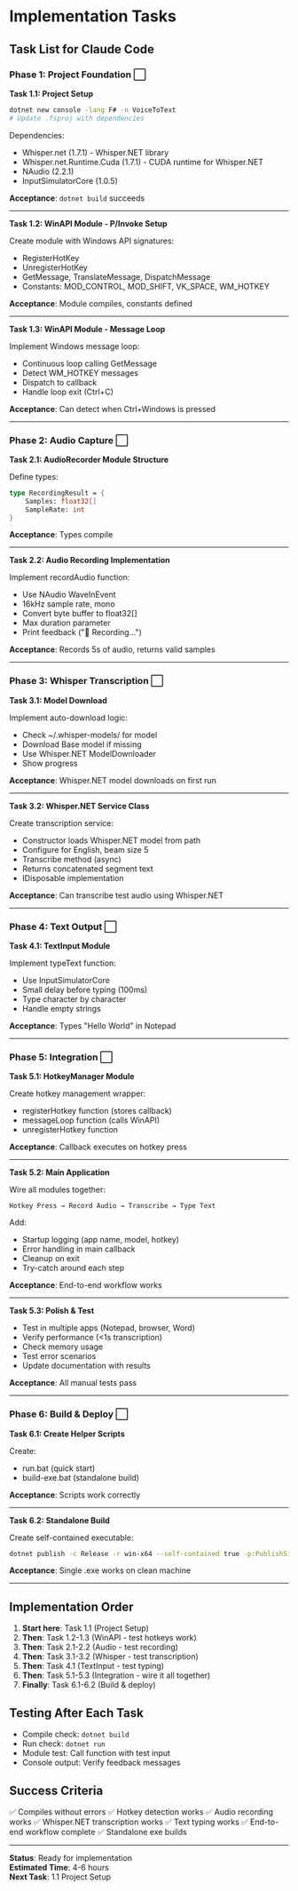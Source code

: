 # Implementation Tasks

## Task List for Claude Code

### Phase 1: Project Foundation ⬜

**Task 1.1: Project Setup**
```bash
dotnet new console -lang F# -n VoiceToText
# Update .fsproj with dependencies
```

Dependencies:
- Whisper.net (1.7.1) - Whisper.NET library
- Whisper.net.Runtime.Cuda (1.7.1) - CUDA runtime for Whisper.NET
- NAudio (2.2.1)
- InputSimulatorCore (1.0.5)

**Acceptance**: `dotnet build` succeeds

---

**Task 1.2: WinAPI Module - P/Invoke Setup**

Create module with Windows API signatures:
- RegisterHotKey
- UnregisterHotKey
- GetMessage, TranslateMessage, DispatchMessage
- Constants: MOD_CONTROL, MOD_SHIFT, VK_SPACE, WM_HOTKEY

**Acceptance**: Module compiles, constants defined

---

**Task 1.3: WinAPI Module - Message Loop**

Implement Windows message loop:
- Continuous loop calling GetMessage
- Detect WM_HOTKEY messages
- Dispatch to callback
- Handle loop exit (Ctrl+C)

**Acceptance**: Can detect when Ctrl+Windows is pressed

---

### Phase 2: Audio Capture ⬜

**Task 2.1: AudioRecorder Module Structure**

Define types:
```fsharp
type RecordingResult = {
    Samples: float32[]
    SampleRate: int
}
```

**Acceptance**: Types compile

---

**Task 2.2: Audio Recording Implementation**

Implement recordAudio function:
- Use NAudio WaveInEvent
- 16kHz sample rate, mono
- Convert byte buffer to float32[]
- Max duration parameter
- Print feedback ("🎤 Recording...")

**Acceptance**: Records 5s of audio, returns valid samples

---

### Phase 3: Whisper Transcription ⬜

**Task 3.1: Model Download**

Implement auto-download logic:
- Check ~/.whisper-models/ for model
- Download Base model if missing
- Use Whisper.NET ModelDownloader
- Show progress

**Acceptance**: Whisper.NET model downloads on first run

---

**Task 3.2: Whisper.NET Service Class**

Create transcription service:
- Constructor loads Whisper.NET model from path
- Configure for English, beam size 5
- Transcribe method (async)
- Returns concatenated segment text
- IDisposable implementation

**Acceptance**: Can transcribe test audio using Whisper.NET

---

### Phase 4: Text Output ⬜

**Task 4.1: TextInput Module**

Implement typeText function:
- Use InputSimulatorCore
- Small delay before typing (100ms)
- Type character by character
- Handle empty strings

**Acceptance**: Types "Hello World" in Notepad

---

### Phase 5: Integration ⬜

**Task 5.1: HotkeyManager Module**

Create hotkey management wrapper:
- registerHotkey function (stores callback)
- messageLoop function (calls WinAPI)
- unregisterHotkey function

**Acceptance**: Callback executes on hotkey press

---

**Task 5.2: Main Application**

Wire all modules together:
```
Hotkey Press → Record Audio → Transcribe → Type Text
```

Add:
- Startup logging (app name, model, hotkey)
- Error handling in main callback
- Cleanup on exit
- Try-catch around each step

**Acceptance**: End-to-end workflow works

---

**Task 5.3: Polish & Test**

- Test in multiple apps (Notepad, browser, Word)
- Verify performance (<1s transcription)
- Check memory usage
- Test error scenarios
- Update documentation with results

**Acceptance**: All manual tests pass

---

### Phase 6: Build & Deploy ⬜

**Task 6.1: Create Helper Scripts**

Create:
- run.bat (quick start)
- build-exe.bat (standalone build)

**Acceptance**: Scripts work correctly

---

**Task 6.2: Standalone Build**

Create self-contained executable:
```bash
dotnet publish -c Release -r win-x64 --self-contained true -p:PublishSingleFile=true
```

**Acceptance**: Single .exe works on clean machine

---

## Implementation Order

1. **Start here**: Task 1.1 (Project Setup)
2. **Then**: Task 1.2-1.3 (WinAPI - test hotkeys work)
3. **Then**: Task 2.1-2.2 (Audio - test recording)
4. **Then**: Task 3.1-3.2 (Whisper - test transcription)
5. **Then**: Task 4.1 (TextInput - test typing)
6. **Then**: Task 5.1-5.3 (Integration - wire it all together)
7. **Finally**: Task 6.1-6.2 (Build & deploy)

## Testing After Each Task

- Compile check: `dotnet build`
- Run check: `dotnet run`
- Module test: Call function with test input
- Console output: Verify feedback messages

## Success Criteria

✅ Compiles without errors
✅ Hotkey detection works
✅ Audio recording works
✅ Whisper.NET transcription works
✅ Text typing works
✅ End-to-end workflow complete
✅ Standalone exe builds  

---

**Status**: Ready for implementation  
**Estimated Time**: 4-6 hours  
**Next Task**: 1.1 Project Setup
